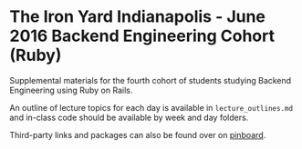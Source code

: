 # The Iron Yard Indianapolis - June 2016 Backend Engineering Cohort (Ruby)

Supplemental materials for the fourth cohort of students studying
Backend Engineering using Ruby on Rails.

An outline of lecture topics for each day is available in
`lecture_outlines.md` and in-class code should be available by week and
day folders.

Third-party links and packages can also be found over on [pinboard](https://pinboard.in/u:chris_vannoy/t:june_2016_cohort/).
